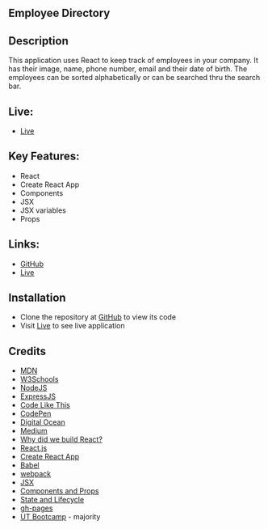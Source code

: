 ## Employee Directory

## Description

This application uses React to keep track of employees in your company.  It has their image, name, phone number, email and their date of birth.  The employees can be sorted alphabetically or can be searched thru the search bar.  

## Live:

- [Live](https://loc-koan.github.io/employee-directory/)

## Key Features:

- React
- Create React App
- Components
- JSX
- JSX variables
- Props

## Links:

- [GitHub](https://github.com/loc-koan/employee-directoryr)
- [Live](https://loc-koan.github.io/employee-directory/)

## Installation

- Clone the repository at [GitHub](https://github.com/loc-koan/employee-directoryr) to view its code
- Visit [Live](https://loc-koan.github.io/employee-directory/) to see live application

## Credits

- [MDN](https://developer.mozilla.org/en-US/docs/Web/Tutorials)
- [W3Schools](https://www.w3schools.com/)
- [NodeJS](https://nodejs.org/docs/latest-v12.x/api/)
- [ExpressJS](https://expressjs.com/en/starter/hello-world.html)
- [Code Like This](https://codelikethis.com/lessons/react/fetching-data)
- [CodePen](https://codepen.io/pen?&editable=true&editors=0010)
- [Digital Ocean](https://www.digitalocean.com/community/tutorials/react-axios-react)
- [Medium](https://medium.com/javascript-in-plain-english/what-is-axios-and-how-to-use-it-with-react-1470d19e1b83)
- [Why did we build React?](https://reactjs.org/blog/2013/06/05/why-react.html)
- [React.js](https://reactjs.org/)
- [Create React App](https://github.com/facebook/create-react-app)
- [Babel](https://babeljs.io/docs/en/)
- [webpack](https://webpack.js.org/)
- [JSX](https://reactjs.org/docs/introducing-jsx.html)
- [Components and Props](https://reactjs.org/docs/components-and-props.html#es6-classes)
- [State and Lifecycle](https://reactjs.org/docs/state-and-lifecycle.html)
- [gh-pages](https://www.npmjs.com/package/gh-pages)
- [UT Bootcamp](https://github.com/the-Coding-Boot-Camp-at-UT/UT-HOU-FSF-PT-03-2020-U-C/tree/master/01-class-content/19-React/02-Homework) - majority